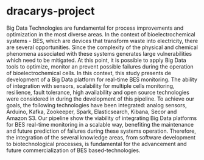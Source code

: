 # dracarys-project

Big Data Technologies are fundamental for process improvements and optimization in the most diverse areas. In the context of bioelectrochemical systems - BES, which are devices that transform waste into electricity, there are several opportunities. Since the complexity of the physical and chemical phenomena associated with these systems generates large vulnerabilities which need to be mitigated. At this point, it is possible to apply Big Data tools to optimize, monitor an prevent possible failures during the operation of bioelectrochemical cells. In this context, this study presents de development of a Big Data platform for real-time BES monitoring. The ability of integration with sensors, scalability for multiple cells monitoring, resilience, fault tolerance, high availability and open source technologies were considered in during the development of this pipeline. To achieve our goals, the following technologies have been integrated: analog sensors, Arduino, Kafka, Zookeeper, Spark, Elasticsearch, Kibana, Secor and Amazon S3. Our pipeline show the viability of integrating Big Data platforms for BES real-time monitoring in a scalable way, benefiting the maintenance and future prediction of failures during these systems operation. Therefore, the integration of the several knowledge areas, from software development to biotechnological processes, is fundamental for the advancement and future commercialization of BES based-technologies.

